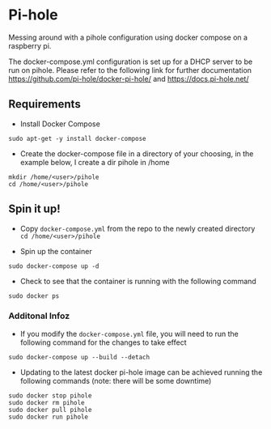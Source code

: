 # Pi-hole
Messing around with a pihole configuration using docker compose on a raspberry pi.

The docker-compose.yml configuration is set up for a DHCP server to be run on pihole.
Please refer to the following link for further documentation 
https://github.com/pi-hole/docker-pi-hole/ and https://docs.pi-hole.net/



## Requirements

- Install Docker Compose
```
sudo apt-get -y install docker-compose
```

- Create the docker-compose file in a directory of your choosing, in the example below, I create a dir pihole in /home

```
mkdir /home/<user>/pihole
cd /home/<user>/pihole
```

## Spin it up!

- Copy ```docker-compose.yml``` from the repo to the newly created directory ```cd /home/<user>/pihole```

- Spin up the container
```
sudo docker-compose up -d
```

- Check to see that the container is running with the following command
```
sudo docker ps
```

### Additonal Infoz
- If you modify the ```docker-compose.yml``` file, you will need to run the following command for the changes to take effect
```
sudo docker-compose up --build --detach
```

- Updating to the latest docker pi-hole image can be achieved running the following commands (note: there will be some downtime)

```
sudo docker stop pihole
sudo docker rm pihole
sudo docker pull pihole
sudo docker run pihole
```
